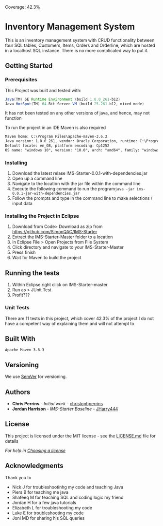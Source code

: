 Coverage: 42.3%
# Inventory Management System

This is an inventory management system with CRUD functionality between four SQL tables, Customers, Items, Orders and Orderline, which are hosted in a localhost SQL instance. There is no more complicated way to put it.

## Getting Started

### Prerequisites

This Project was built and tested with:

```java version "1.8.0_261"
Java(TM) SE Runtime Environment (build 1.8.0_261-b12)
Java HotSpot(TM) 64-Bit Server VM (build 25.261-b12, mixed mode)
```

It has not been tested on any other versions of java, and hence, may not function

To run the project in an IDE Maven is also required

```Apache Maven 3.6.3 (cecedd343002696d0abb50b32b541b8a6ba2883f)
Maven home: C:\Program Files\apache-maven-3.6.3
Java version: 1.8.0_261, vendor: Oracle Corporation, runtime: C:\Program Files\Java\jdk1.8.0_261\jre
Default locale: en_GB, platform encoding: Cp1252
OS name: "windows 10", version: "10.0", arch: "amd64", family: "windows"
```


### Installing

1. Download the latest relase IMS-Starter-0.0.1-with-dependencies.jar
2. Open up a command line
3. Navigate to the location with the jar file within the command line
4. Execute the following command to run the program`java -jar ims-0.0.1-jar-with-dependencies.jar`
5. Follow the prompts and type in the command line to make selections / input data

### Installing the Project in Eclipse

1. Download from Code> Download as zip from https://github.com/SimonQAC/IMS-Starter
2. Extract the IMS-Starter-Master folder to a location
3. In Eclipse File > Open Projects from File System
4. Click directory and navigate to your IMS-Starter-Master
5. Press finish
6. Wait for Maven to build the project

## Running the tests

1. Within Eclipse right click on IMS-Starter-master
2. Run as > JUnit Test
3. Profit???

### Unit Tests 

There are 11 tests in this project, which cover 42.3% of the project
I do not have a competent way of explaining them and will not attempt to

## Built With

```Apache Maven 3.6.3```

## Versioning

We use [SemVer](http://semver.org/) for versioning.

## Authors

* **Chris Perrins** - *Initial work* - [christophperrins](https://github.com/christophperrins)
* **Jordan Harrison** - *IMS-Starter Baseline* - [JHarry444](https://github.com/JHarry444)

## License

This project is licensed under the MIT license - see the [LICENSE.md](LICENSE.md) file for details 

*For help in [Choosing a license](https://choosealicense.com/)*

## Acknowledgments

Thank you to

* Nick J for troubleshootinhg my code and teaching Java
* Piers B for teaching me java
* Shafeeq M for teaching SQL and coding logic my friend
* Jordan H for a few java tutorials
* Elizabeth L for troubleshooting my code
* Luke E for troubleshooting my code
* Joni MD for sharing his SQL queries
